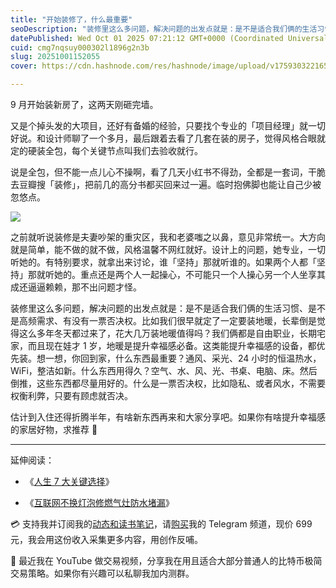 ```yaml
---
title: "开始装修了，什么最重要"
seoDescription: "装修里这么多问题，解决问题的出发点就是：是不是适合我们俩的生活习惯、是不是高频需求、有没有一票否决权。"
datePublished: Wed Oct 01 2025 07:21:12 GMT+0000 (Coordinated Universal Time)
cuid: cmg7nqsuy000302l1896g2n3b
slug: 20251001152055
cover: https://cdn.hashnode.com/res/hashnode/image/upload/v1759303221654/9d86e644-ee4e-455a-9f5a-eda4813f195a.jpeg

---
```


9 月开始装新房了，这两天刚砸完墙。

又是个掉头发的大项目，还好有备婚的经验，只要找个专业的「项目经理」就一切好说。和设计师聊了一个多月，最后跟着去看了几套在装的房子，觉得风格合眼就定的硬装全包，每个关键节点叫我们去验收就行。

说是全包，但不能一点儿心不操啊，看了几天小红书不得劲，全都是一套词，干脆去豆瓣搜「装修」，把前几的高分书都买回来过一遍。临时抱佛脚也能让自己少被忽悠点。

![](https://cdn.hashnode.com/res/hashnode/image/upload/v1759303231675/18ed76de-307b-409e-83e1-92adb68eff50.jpeg)

之前就听说装修是夫妻吵架的重灾区，我和老婆嗤之以鼻，意见非常统一。大方向就是简单，能不做的就不做，风格温馨不网红就好。设计上的问题，她专业，一切听她的。有特别要求，就拿出来讨论，谁「坚持」那就听谁的。如果两个人都「坚持」那就听她的。重点还是两个人一起操心，不可能只一个人操心另一个人坐享其成还逼逼赖赖，那不出问题才怪。

装修里这么多问题，解决问题的出发点就是：是不是适合我们俩的生活习惯、是不是高频需求、有没有一票否决权。比如我们很早就定了一定要装地暖，长辈倒是觉得这么多年冬天都过来了，花大几万装地暖值得吗？我们俩都是自由职业，长期宅家，而且现在娃才 1 岁，地暖是提升幸福感必备。这类能提升幸福感的设备，都优先装。想一想，你回到家，什么东西最重要？通风、采光、24 小时的恒温热水，WiFi，整洁如新。什么东西用得久？空气、水、风、光、书桌、电脑、床。然后倒推，这些东西都尽量用好的。什么是一票否决权，比如隐私、或者风水，不需要权衡利弊，只要有顾虑就否决。

估计到入住还得折腾半年，有啥新东西再来和大家分享吧。如果你有啥提升幸福感的家居好物，求推荐 🙏

---

延伸阅读：

* 《[人生 7 大关键选择](https://mp.weixin.qq.com/s/tHdA_GvCRBYZRMaNFwHQTw)》
    
* 《[互联网不换灯泡修燃气灶防水堵漏](https://mp.weixin.qq.com/s/1BFJjGCe9GpOgJ4HjZI0Ig)》
    

💳 支持我并订阅我的[动态和读书笔记](https://mp.weixin.qq.com/s/u9sg3KBe9k3L3oOUZcRd5w)，请[购买](http://atimelogger.mikecrm.com/0SSigrh)我的 Telegram 频道，现价 699 元，我会用这份收入采集更多内容，用创作反哺。

📖 最近我在 YouTube 做交易视频，分享我在用且适合大部分普通人的比特币极简交易策略。如果你有兴趣可以私聊我加内测群。